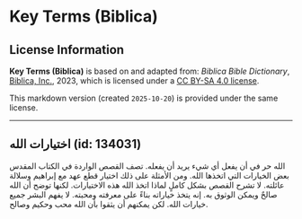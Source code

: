 # Key Terms (Biblica)

## License Information

**Key Terms (Biblica)** is based on and adapted from: _Biblica Bible Dictionary_, [Biblica, Inc.](https://www.biblica.com/), 2023, which is licensed under a [CC BY-SA 4.0 license](https://creativecommons.org/licenses/by-sa/4.0/legalcode.en).

This markdown version (created `2025-10-20`) is provided under the same license.



--------------------------------

## اختيارات الله (id: 134031)

الله حر في أن يفعل أي شيء يريد أن يفعله. تصف القصص الواردة في الكتاب المقدس بعض الخيارات التي اتخذها الله. ومن الأمثلة على ذلك اختيار قطع عهد مع إبراهيم وسلالة عائلته. لا تشرح القصص بشكل كاملٍ لماذا اتخذ الله هذه الاختيارات. لكنها توضح أن الله صالحٌ ويمكن الوثوق به. إنه يتخذ خياراته بناءً على معرفته ومحبته. لا يفهم البشر جميع خيارات الله. لكن يمكنهم أن يثقوا بأن الله محب وحكيم وصالح.


